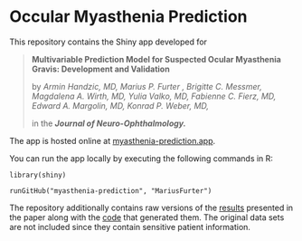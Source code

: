 # Occular Myasthenia Prediction

This repository contains the Shiny app developed for

> **Multivariable Prediction Model for Suspected Ocular Myasthenia Gravis: Development and Validation**
> 
> by *Armin Handzic, MD, Marius P. Furter , Brigitte C. Messmer,
> Magdalena A. Wirth, MD, Yulia Valko, MD, Fabienne C. Fierz, MD, Edward
> A. Margolin, MD, Konrad P. Weber, MD,*
> 
> in the ***Journal of Neuro-Ophthalmology.***

The app is hosted online at [myasthenia-prediction.app](https://myasthenia-prediction.app).

You can run the app locally by executing the following commands in R:

```
library(shiny)

runGitHub("myasthenia-prediction", "MariusFurter")
```

The repository additionally contains raw versions of the [results](analysis/results) presented in the paper along with the [code](analysis/code) that generated them. The original data sets are not included since they contain sensitive patient information.
